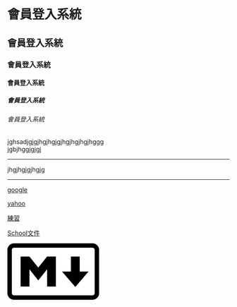 # 會員登入系統
## 會員登入系統
### 會員登入系統
#### 會員登入系統
##### 會員登入系統
###### 會員登入系統
jghsadjgjgjhgjhgjgjhgjhgjhgjhggg<br>
jgbjhggjgjgj
<hr>
jhgjhgjgjhgjg<br>
<hr>

[google](http://www.google.com)

[yahoo](http://tw.yahoo.com)

[練習](55664.txt)

[School文件](doc/index.html)

![Mdown](pic/1.png)
